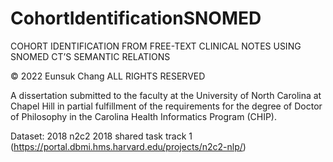 # CohortIdentificationSNOMED

COHORT IDENTIFICATION FROM FREE-TEXT CLINICAL NOTES USING SNOMED CT’S SEMANTIC RELATIONS


© 2022
Eunsuk Chang
ALL RIGHTS RESERVED


A dissertation submitted to the faculty at the University of North Carolina at Chapel Hill in partial fulfillment of the requirements for the degree of Doctor of Philosophy in the Carolina Health Informatics Program (CHIP).

Dataset: 2018 n2c2 2018 shared task track 1 (https://portal.dbmi.hms.harvard.edu/projects/n2c2-nlp/)
